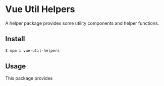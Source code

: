 # Vue Util Helpers

A helper package provides some utility components and helper functions.

## Install

```bash
$ npm i vue-util-helpers
```

## Usage

This package provides
